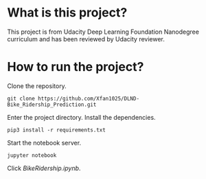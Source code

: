 # What is this project?
This project is from Udacity Deep Learning Foundation Nanodegree curriculum and has been reviewed by Udacity reviewer.

# How to run the project?
Clone the repository. 

`git clone https://github.com/Xfan1025/DLND-Bike_Ridership_Prediction.git`

Enter the project directory. Install the dependencies. 

`pip3 install -r requirements.txt`

Start the notebook server.

`jupyter notebook`

Click *BikeRidership.ipynb*.


